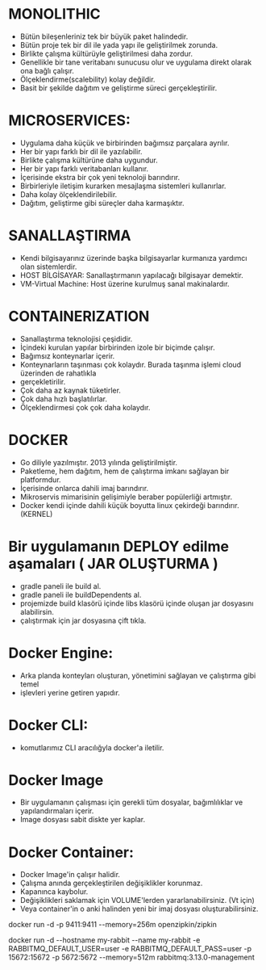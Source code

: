 # MONOLITHIC
* Bütün bileşenleriniz tek bir büyük paket halindedir. 
* Bütün proje tek bir dil ile yada yapı ile geliştirilmek zorunda.
* Birlikte çalışma kültürüyle geliştirilmesi daha zordur.
* Genellikle bir tane veritabanı sunucusu olur ve uygulama direkt olarak ona bağlı çalışır.
* Ölçeklendirme(scalebility) kolay değildir.
* Basit bir şekilde dağıtım ve geliştirme süreci gerçekleştirilir.

# MICROSERVICES:
* Uygulama daha küçük ve birbirinden bağımsız parçalara ayrılır.
* Her bir yapı farklı bir dil ile yazılabilir.
* Birlikte çalışma kültürüne daha uygundur.
* Her bir yapı farklı veritabanları kullanır.
* İçerisinde ekstra bir çok yeni teknoloji barındırır.
* Birbirleriyle iletişim kurarken mesajlaşma sistemleri kullanırlar.
* Daha kolay ölçeklendirilebilir.
* Dağıtım, geliştirme gibi süreçler daha karmaşıktır.

# SANALLAŞTIRMA
* Kendi bilgisayarınız üzerinde başka bilgisayarlar kurmanıza yardımcı olan sistemlerdir.
* HOST BİLGİSAYAR: Sanallaştırmanın yapılacağı bilgisayar demektir.
* VM-Virtual Machine: Host üzerine kurulmuş sanal makinalardır.

# CONTAINERIZATION
* Sanallaştırma teknolojisi çeşididir.
* İçindeki kurulan yapılar birbirinden izole bir biçimde çalışır. 
* Bağımsız konteynarlar içerir.
* Konteynarların taşınması çok kolaydır. Burada taşınma işlemi cloud üzerinden de rahatlıkla
* gerçekletirilir.
* Çok daha az kaynak tüketirler.
* Çok daha hızlı başlatılırlar.
* Ölçeklendirmesi çok çok daha kolaydır.

# DOCKER
* Go diliyle yazılmıştır. 2013 yılında geliştirilmiştir.
* Paketleme, hem dağıtım, hem de çalıştırma imkanı sağlayan bir platformdur.
* İçerisinde onlarca dahili imaj barındırır.
* Mikroservis mimarisinin gelişimiyle beraber popülerliği artmıştır.
* Docker kendi içinde dahili küçük boyutta linux çekirdeği barındırır. (KERNEL)

# Bir uygulamanın DEPLOY edilme aşamaları ( JAR OLUŞTURMA )
* gradle paneli ile build al.
* gradle paneli ile buildDependents al.
* projemizde build klasörü içinde libs klasörü içinde oluşan jar dosyasını alabilirsin.
* çalıştırmak için jar dosyasına çift tıkla.

# Docker Engine:
* Arka planda konteyları oluşturan, yönetimini sağlayan ve çalıştırma gibi temel 
* işlevleri yerine getiren yapıdır.

# Docker CLI:
* komutlarımız CLI aracılığyla docker'a iletilir.

# Docker Image
* Bir uygulamanın çalışması için gerekli tüm dosyalar, bağımlılıklar ve yapılandırmaları içerir.
* Image dosyası sabit diskte yer kaplar.

# Docker Container:
* Docker Image'in çalışır halidir.
* Çalışma anında gerçekleştirilen değişiklikler korunmaz. 
* Kapanınca kaybolur.
* Değişiklikleri saklamak için VOLUME'lerden yararlanabilirsiniz. (Vt için)
* Veya container'in o anki halinden yeni bir imaj dosyası oluşturabilirsiniz.




docker run -d -p 9411:9411 --memory=256m  openzipkin/zipkin

docker run -d --hostname my-rabbit --name my-rabbit -e RABBITMQ_DEFAULT_USER=user -e RABBITMQ_DEFAULT_PASS=user -p 15672:15672 -p 5672:5672  --memory=512m rabbitmq:3.13.0-management

